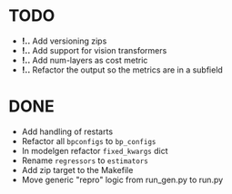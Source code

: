 # TODO
+ **!..** Add versioning zips
+ **!..** Add support for vision transformers
+ **!..** Add num-layers as cost metric
+ **!..** Refactor the output so the metrics are in a subfield


# DONE
+ Add handling of restarts
+ Refactor all `bpconfigs` to `bp_configs`
+ In modelgen refactor `fixed_kwargs` dict
+ Rename `regressors` to `estimators`
+ Add zip target to the Makefile
+ Move generic "repro" logic from run_gen.py to run.py
